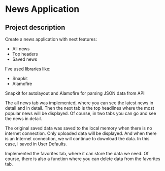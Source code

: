 # News Application

## Project description
Create a news application with next features:
* All news
* Top headers
* Saved news

I've used libraries like: 
* Snapkit 
* Alamofire

Snapkit for autolayout and Alamofire for parsing JSON data from API


The all news tab was implemented, where you can see the latest news in detail and in detail. Then the next tab is the top headlines where the most popular news will be displayed. Of course, in two tabs you can go and see the news in detail.

The original saved data was saved to the local memory when there is no internet connection. Only uploaded data will be displayed. And when there is an Internet connection, we will continue to download the data. In this case, I saved in User Defaults.

Implemented the favorites tab, where it can store the data we need. Of course, there is also a function where you can delete data from the favorites tab.
